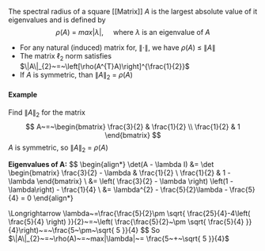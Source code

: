 The spectral radius of a square [[Matrix]] $A$ is the largest absolute value of it eigenvalues and is defined by
$$
\rho(A)~=~max|\lambda|,~~~~~\text{where }\lambda \text{ is an eigenvalue of}~A
$$

- For any natural (induced) matrix for, $\|\cdot\|$, we have $\rho(A)~\leq~\|A\|$
- The matrix $\ell_{2}$ norm satisfies $\|A\|_{2}~=~\left[\rho(A^{T}A)\right]^{\frac{1}{2}}$
- If $A$ is symmetric, than $\|A\|_{2}~=~\rho(A)$

#### Example

Find $\|A\|_2$ for the matrix 
$$
A~=~\begin{bmatrix}
\frac{3}{2} & \frac{1}{2} \\
\frac{1}{2} & 1
\end{bmatrix}
$$
$A$ is symmetric, so $\|A\|_{2}~=~\rho(A)$

**Eigenvalues of A:**
$$
\begin{align*} 
\det(A - \lambda I) &= \det \begin{bmatrix} \frac{3}{2} - \lambda & \frac{1}{2} \\ \frac{1}{2} & 1 - \lambda \end{bmatrix} \\ &= \left( \frac{3}{2} - \lambda \right) \left(1 - \lambda\right) - \frac{1}{4} \\ &= \lambda^{2} - \frac{5}{2}\lambda - \frac{5}{4} = 0 
\end{align*}

$$
$$
\Longrightarrow \lambda~=\frac{\frac{5}{2}\pm \sqrt{ \frac{25}{4}-4\left( \frac{5}{4} \right) }}{2}~=~\left( \frac{\frac{5}{2}~\pm \sqrt{ \frac{5}{4} }}{4}\right)~=~\frac{5~\pm~\sqrt{ 5 }}{4}
$$
So $\|A\|_{2}~=~\rho(A)~=~max|\lambda|~= \frac{5~+~\sqrt{ 5 }}{4}$







